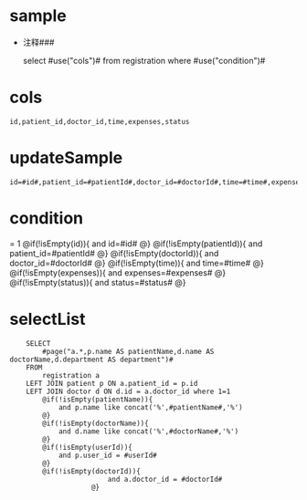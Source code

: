 sample
===
* 注释###

    select #use("cols")# from registration  where  #use("condition")#

cols
===
	id,patient_id,doctor_id,time,expenses,status

updateSample
===

	id=#id#,patient_id=#patientId#,doctor_id=#doctorId#,time=#time#,expenses=#expenses#,status=#status#

condition
===
= 1
    @if(!isEmpty(id)){
     and id=#id#
    @}
    @if(!isEmpty(patientId)){
     and patient_id=#patientId#
    @}
    @if(!isEmpty(doctorId)){
     and doctor_id=#doctorId#
    @}
    @if(!isEmpty(time)){
     and time=#time#
    @}
    @if(!isEmpty(expenses)){
     and expenses=#expenses#
    @}
    @if(!isEmpty(status)){
     and status=#status#
    @}
    
    
selectList
===     
        SELECT
        	#page("a.*,p.name AS patientName,d.name AS doctorName,d.department AS department")#
        FROM
        	registration a
        LEFT JOIN patient p ON a.patient_id = p.id
        LEFT JOIN doctor d ON d.id = a.doctor_id where 1=1
            @if(!isEmpty(patientName)){
                and p.name like concat('%',#patientName#,'%')
            @}
            @if(!isEmpty(doctorName)){
                and d.name like concat('%',#doctorName#,'%')
            @}
            @if(!isEmpty(userId)){
                and p.user_id = #userId#
            @}
            @if(!isEmpty(doctorId)){
                            and a.doctor_id = #doctorId#
                        @}
